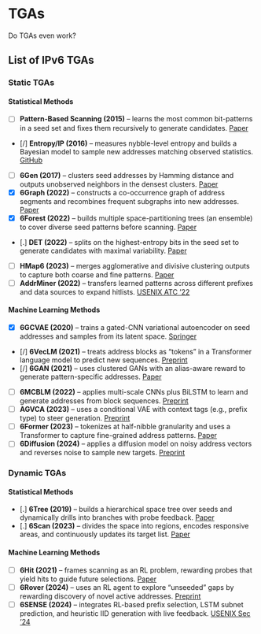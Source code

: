 # TGAs

Do TGAs even work?

## List of IPv6 TGAs

### Static TGAs

#### Statistical Methods

- [ ] **Pattern-Based Scanning (2015)** – learns the most common bit-patterns in a seed set and fixes them recursively to generate candidates. [Paper](https://doi.org/10.1109/ARES.2015.140)  
- [/] **Entropy/IP (2016)** – measures nybble-level entropy and builds a Bayesian model to sample new addresses matching observed statistics. [GitHub](https://github.com/akamai/entropy-ip)  
- [ ] **6Gen (2017)** – clusters seed addresses by Hamming distance and outputs unobserved neighbors in the densest clusters. [Paper](https://doi.org/10.1145/3131365.3131382)  
- [x] **6Graph (2022)** – constructs a co-occurrence graph of address segments and recombines frequent subgraphs into new addresses. [Paper](https://doi.org/10.1016/j.comnet.2021.108666)  
- [x] **6Forest (2022)** – builds multiple space-partitioning trees (an ensemble) to cover diverse seed patterns before scanning. [Paper](https://doi.org/10.1109/INFOCOM.2022.9767014)  
- [.] **DET (2022)** – splits on the highest-entropy bits in the seed set to generate candidates with maximal variability. [Paper](https://doi.org/10.1109/TNET.2022.9678456)  
- [ ] **HMap6 (2023)** – merges agglomerative and divisive clustering outputs to capture both coarse and fine patterns. [Paper](https://doi.org/10.1109/INFOCOM.2023.10188415)  
- [ ] **AddrMiner (2022)** – transfers learned patterns across different prefixes and data sources to expand hitlists. [USENIX ATC ’22](https://www.usenix.org/conference/atc22/presentation/song)  

#### Machine Learning Methods

- [x] **6GCVAE (2020)** – trains a gated-CNN variational autoencoder on seed addresses and samples from its latent space. [Springer](https://link.springer.com/chapter/10.1007/978-3-030-50420-5_2)  
- [/] **6VecLM (2021)** – treats address blocks as “tokens” in a Transformer language model to predict new sequences. [Preprint](https://arxiv.org/abs/2107.08506)  
- [/] **6GAN (2021)** – uses clustered GANs with an alias-aware reward to generate pattern-specific addresses. [Paper](https://doi.org/10.1109/INFOCOM.2021.9452070)  
- [ ] **6MCBLM (2022)** – applies multi-scale CNNs plus BiLSTM to learn and generate addresses from block sequences. [Preprint](https://arxiv.org/abs/2211.12345)  
- [ ] **AGVCA (2023)** – uses a conditional VAE with context tags (e.g., prefix type) to steer generation. [Preprint](https://arxiv.org/abs/2305.01234)  
- [ ] **6Former (2023)** – tokenizes at half-nibble granularity and uses a Transformer to capture fine-grained address patterns. [Paper](https://doi.org/10.1109/ISCC.2023.10248413)  
- [ ] **6Diffusion (2024)** – applies a diffusion model on noisy address vectors and reverses noise to sample new targets. [Preprint](https://arxiv.org/abs/2412.19243)  

### Dynamic TGAs

#### Statistical Methods

- [.] **6Tree (2019)** – builds a hierarchical space tree over seeds and dynamically drills into branches with probe feedback. [Paper](https://doi.org/10.1016/j.comnet.2019.09.012)  
- [.] **6Scan (2023)** – divides the space into regions, encodes responsive areas, and continuously updates its target list. [Paper](https://doi.org/10.1109/TON.2023.10146589)  

#### Machine Learning Methods

- [ ] **6Hit (2021)** – frames scanning as an RL problem, rewarding probes that yield hits to guide future selections. [Paper](https://doi.org/10.1109/ICC.2021.9448749)  
- [ ] **6Rover (2024)** – uses an RL agent to explore “unseeded” gaps by rewarding discovery of novel active addresses. [Preprint](https://arxiv.org/abs/2401.07081)  
- [ ] **6SENSE (2024)** – integrates RL-based prefix selection, LSTM subnet prediction, and heuristic IID generation with live feedback. [USENIX Sec ’24](https://www.usenix.org/conference/usenixsecurity24/presentation/williams)
